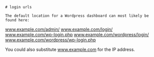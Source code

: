 <!-- TITLE: Wordpress -->
<!-- SUBTITLE: A quick summary of Wordpress -->

	# login urls
	
	The default location for a Wordpress dashboard can most likely be found here:

www.example.com/admin/
www.example.com/login/
www.example.com/wp-login.php
www.example.com/wordpress/login/
www.example.com/wordpress/wp-login.php

You could also substitute www.example.com for the IP address.